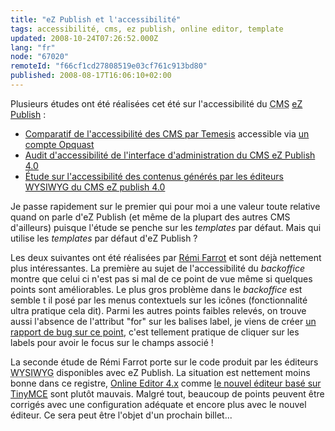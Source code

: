 ```yaml
---
title: "eZ Publish et l'accessibilité"
tags: accessibilité, cms, ez publish, online editor, template
updated: 2008-10-24T07:26:52.000Z
lang: "fr"
node: "67020"
remoteId: "f66cf1cd27808519e03cf761c913bd80"
published: 2008-08-17T16:06:10+02:00
---
```


Plusieurs études ont été réalisées cet été sur l'accessibilité du <abbr title="Content Management System">CMS</abbr> [eZ Publish](/tag/ez+publish) :

* [Comparatif de l'accessibilité des CMS par Temesis](http://blog.temesis.com/2008/07/10/331-rmll-cms-accessibilite-suite) accessible via [un compte Opquast](http://mon.opquast.com/)
* [Audit d'accessibilité de l'interface d'administration du CMS eZ Publish 4.0](http://freemi.fr/ez_publish/backoffice_accessibilite.html)
* [Étude sur l'accessibilité des contenus générés par les éditeurs WYSIWYG du CMS eZ publish 4.0](http://freemi.fr/ez_publish/wysiwyg_accessibilite_ez.html)

Je passe rapidement sur le premier qui pour moi a une valeur toute relative quand on parle d'eZ Publish (et même de la plupart des autres CMS d'ailleurs) puisque l'étude se penche sur les *templates* par défaut. Mais qui utilise les *templates* par défaut d'eZ Publish ?


Les deux suivantes ont été réalisées par [Rémi Farrot](http://freemi.fr/) et sont déjà nettement plus intéressantes. La première au sujet de l'accessibilité du *backoffice* montre que celui ci n'est pas si mal de ce point de vue même si quelques points sont améliorables. Le plus gros problème dans le *backoffice* est semble t il posé par les menus contextuels sur les icônes (fonctionnalité ultra pratique cela dit). Parmi les autres points faibles relevés, on trouve aussi l'absence de l'attribut &quot;for&quot; sur les balises label, je viens de créer [un rapport de bug sur ce point](http://issues.ez.no/13503), c'est tellement pratique de cliquer sur les labels pour avoir le focus sur le champs associé !


La seconde étude de Rémi Farrot porte sur le code produit par les éditeurs <abbr title="What You See Is What You Get">WYSIWYG</abbr>  disponibles avec eZ Publish. La situation est nettement moins bonne dans ce registre, [Online Editor 4.x](http://ez.no/doc/extensions/online_editor/4_x) comme [le nouvel éditeur basé sur TinyMCE](/post/the-new-online-editor-for-ez-publish-beta) sont plutôt mauvais. Malgré tout, beaucoup de points peuvent être corrigés avec une configuration adéquate et encore plus avec le nouvel éditeur. Ce sera peut être l'objet d'un prochain billet...

